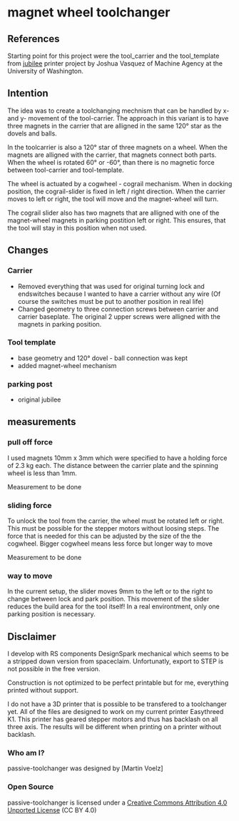 # magnet wheel toolchanger

## References
Starting point for this project were the tool_carrier and the tool_template from [jubilee](https://github.com/machineagency/jubilee) printer project by Joshua Vasquez of Machine Agency at the University of Washington.

## Intention
The idea was to create a toolchanging mechnism that can be handled by x- and y- movement of the tool-carrier.
The approach in this variant is to have three magnets in the carrier that are alligned in the same 120° star as the dovels and balls.

In the toolcarrier is also a 120° star of three magnets on a wheel. When the magnets are alligned with the carrier, that magnets connect both parts.
When the wheel is rotated 60° or -60°, than there is no magnetic force between tool-carrier and tool-template.

The wheel is actuated by a cogwheel - cograil mechanism. When in docking position, the cograil-slider is fixed in left / right direction.
When the carrier moves to left or right, the tool will move and the magnet-wheel will turn.

The cograil slider also has two magnets that are alligned with one of the magnet-wheel magnets in parking postition left or right. This ensures, that
the tool will stay in this position when not used.

## Changes
### Carrier
* Removed everything that was used for original turning lock and endswitches because I wanted to have a carrier without any wire
(Of course the switches must be put to another position in real life)
* Changed geometry to three connection screws between carrier and carrier baseplate. The original 2 upper screws were alligned with the magnets in parking position.

### Tool template
* base geometry and 120° dovel - ball connection was kept
* added magnet-wheel mechanism

### parking post
* original jubilee

## measurements
### pull off force
I used magnets 10mm x 3mm which were specified to have a holding force of 2.3 kg each.
The distance between the carrier plate and the spinning wheel is less than 1mm.

Measurement to be done

### sliding force
To unlock the tool from the carrier, the wheel must be rotated left or right. This must be possible for the stepper motors without loosing steps.
The force that is needed for this can be adjusted by the size of the the cogwheel. Bigger cogwheel means less force but longer way to move

Measurement to be done

### way to move
In the current setup, the slider moves 9mm to the left or to the right to change between lock and park position.
This movement of the slider reduces the build area for the tool itself! In a real environtment, only one parking position is necessary.

## Disclaimer
I develop with RS components DesignSpark mechanical which seems to be a stripped down version from spaceclaim. Unfortunatly, export to STEP is not possible in the free version.

Construction is not optimized to be perfect printable but for me, everything printed without support.

I do not have a 3D printer that is possible to be transfered to a toolchanger yet. 
All of the files are designed to work on my current printer Easythreed K1. This printer has geared stepper motors and thus has backlash on all three axis. The results will be different when printing on a printer without backlash.

### Who am I?
passive-toolchanger was designed by [Martin Voelz]

### Open Source
passive-toolchanger is licensed under a [Creative Commons Attribution 4.0 Unported License](https://creativecommons.org/licenses/by/4.0/) (CC BY 4.0)
